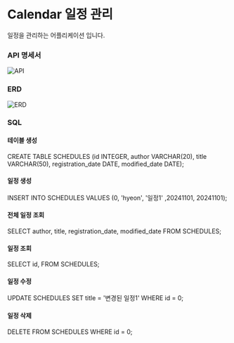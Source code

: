 # Calendar 일정 관리

일정을 관리하는 어플리케이션 입니다.

### API 명세서

![API](https://github.com/user-attachments/assets/62c4cd88-c14e-4a8c-a942-0e3e750e3ce5)

### ERD

![ERD](https://github.com/user-attachments/assets/1b8331cc-6e0d-4dad-9500-b848d6b05299)

### SQL

#### 테이블 생성

CREATE TABLE SCHEDULES (id INTEGER, author VARCHAR(20), title VARCHAR(50), registration_date DATE, modified_date DATE);

#### 일정 생성

INSERT 
INTO SCHEDULES 
VALUES (0, 'hyeon', '일정1' ,20241101, 20241101);

#### 전체 일정 조회

SELECT author,
       title,
       registration_date,
       modified_date
FROM SCHEDULES;

#### 일정 조회

SELECT id, 
FROM SCHEDULES;

#### 일정 수정

UPDATE SCHEDULES
SET title = '변경된 일정1'
WHERE id = 0;

#### 일정 삭제

DELETE
FROM SCHEDULES
WHERE id = 0;
